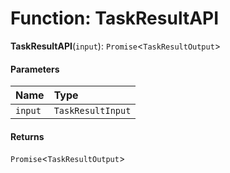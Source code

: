 # Function: TaskResultAPI

**TaskResultAPI**(`input`): `Promise`<`TaskResultOutput`>

#### Parameters

| Name | Type |
| :------ | :------ |
| `input` | `TaskResultInput` |

#### Returns

`Promise`<`TaskResultOutput`>
